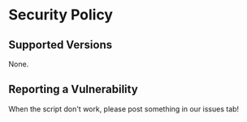 # Security Policy
## Supported Versions
None.

## Reporting a Vulnerability
When the script don't work, please post something in our issues tab! 

